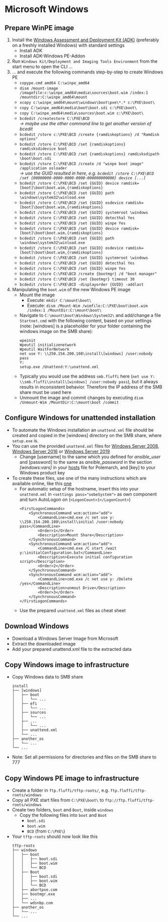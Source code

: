 <!---
Copyright 2017-2020 Siemens AG

Permission is hereby granted, free of charge, to any person obtaining a
copy of this software and associated documentation files (the
"Software"), to deal in the Software without restriction, including without
limitation the rights to use, copy, modify, merge, publish, distribute,
sublicense, and/or sell copies of the Software, and to permit persons to whom the
Software is furnished to do so, subject to the following conditions:

The above copyright notice and this permission notice shall be
included in all copies or substantial portions of the Software.

THE SOFTWARE IS PROVIDED "AS IS", WITHOUT WARRANTY OF ANY KIND, EXPRESS
OR IMPLIED, INCLUDING BUT NOT LIMITED TO THE WARRANTIES OF
MERCHANTABILITY, FITNESS FOR A PARTICULAR PURPOSE AND NONINFRINGEMENT. IN NO EVENT
SHALL THE AUTHORS OR COPYRIGHT HOLDERS BE LIABLE FOR ANY CLAIM, DAMAGES OR
OTHER LIABILITY, WHETHER IN AN ACTION OF CONTRACT, TORT OR OTHERWISE,
ARISING FROM, OUT OF OR IN CONNECTION WITH THE SOFTWARE OR THE USE OR OTHER
DEALINGS IN THE SOFTWARE.

Author(s): Pascal Eckmann
-->

# Microsoft Windows

## Prepare WinPE image
1. Install the [Windows Assessment and Deployment Kit (ADK)](https://docs.microsoft.com/en-us/windows-hardware/get-started/adk-install) (preferably on a freshly installed Windows) with standard settings
    - Install ADK
    - Install ADK-Windows PE-Addon 
2. Run `Windows Kit/Deployment and Imaging Tools Environment` from the start menu to open the CLI ...
3. ... and execute the following commands step-by-step to create Windows PE
    - `copype.cmd amd64 C:\winpe_amd64`
    - `dism /mount-image /imagefile:c:\winpe_amd64\media\sources\boot.wim /index:1 /mountdir:C:\winpe_amd64\mount`
    - `xcopy c:\winpe_amd64\mount\windows\boot\pxe\*.* c:\PXE\boot\`
    - `copy C:\winpe_amd64\media\boot\boot.sdi c:\PXE\boot\`
    - `copy C:\winpe_amd64\media\sources\boot.wim c:\PXE\boot\`
    - `bcdedit /createstore C:\PXE\BCD`    
    _-> maybe use the other command line to get another version of bcedit_
    - `bcdedit /store c:\PXE\BCD /create {ramdiskoptions} /d "Ramdisk options"`
    - `bcdedit /store C:\PXE\BCD /set {ramdiskoptions} ramdisksdidevice boot`
    - `bcdedit /store C:\PXE\BCD /set {ramdiskoptions} ramdisksdipath \boot\boot.sdi`
    - `bcdedit /store C:\PXE\BCD /create /d "winpe boot image" /application osloader`    
    _-> use the GUID resulted in here, e.g. `bcdedit /store C:\PXE\BCD /set {00000000-0000-0000-0000-000000000000} device [...]`_
    - `bcdedit /store C:\PXE\BCD /set {GUID} device ramdisk=[boot]\boot\boot.wim,{ramdiskoptions}`
    - `bcdedit /store C:\PXE\BCD /set {GUID} path \windows\system32\winload.exe`
    - `bcdedit /store C:\PXE\BCD /set {GUID} osdevice ramdisk=[boot]\boot\boot.wim,{ramdiskoptions}`
    - `bcdedit /store C:\PXE\BCD /set {GUID} systemroot \windows`
    - `bcdedit /store C:\PXE\BCD /set {GUID} detecthal Yes`
    - `bcdedit /store c:\PXE\BCD /set {GUID} winpe Yes`
    - `bcdedit /store C:\PXE\BCD /set {GUID} device ramdisk=[boot]\boot\boot.wim,{ramdiskoptions}`
    - `bcdedit /store C:\PXE\BCD /set {GUID} path \windows\system32\winload.exe`
    - `bcdedit /store C:\PXE\BCD /set {GUID} osdevice ramdisk=[boot]\boot\boot.wim,{ramdiskoptions}`
    - `bcdedit /store C:\PXE\BCD /set {GUID} systemroot \windows`
    - `bcdedit /store C:\PXE\BCD /set {GUID} detecthal Yes`
    - `bcdedit /store C:\PXE\BCD /set {GUID} winpe Yes`
    - `bcdedit /store C:\PXE\BCD /create {bootmgr} /d "boot manager"`
    - `bcdedit /store C:\PXE\BCD /set {bootmgr} timeout 30`
    - `bcdedit /store C:\PXE\BCD -displayorder {GUID} -addlast`
4. Manipulating the `boot.wim` of the new Windows PE image
	- Mount the image
	    - Execute: `mkdir C:\mount\boot\`
	    - Execute: `dism /Mount-Wim /wimfile:C:\PXE\boot\boot.wim /index:1 /MountDir:C:\mount\boot\`
	- Navigate to `C:\mount\boot\Windows\System32\` and add/change a file `Startnet.cmd` with the following content, based on your settings (note: [windows] is a placeholder for your folder containing the windows image on the SMB share):
		```
		wpeinit
        Wpeutil initializenetwork
        Wpeutil WaitForNetwork
		net use Y: \\250.154.200.108\install\[windows] /user:nobody pass
		Y:
		setup.exe /Unattend:Y:\unattend.xml
		```
	- Typically you would use the address `smb.fluffi` here (`net use Y: \\smb.fluffi\install\[windows] /user:nobody pass`), but it always results in inconsistent behavior. Therefore the IP address of the SMB share must be used here
    - Unmount the image and commit changes by executing `dism /Unmount-Wim /MountDir:C:\mount\boot /commit`
    
## Configure Windows for unattended installation
- To automate the Windows installation an `unattend.xml` file should be created and copied in the [windows] directory on the SMB share, where `setup.exe` is.
- You can use the provided `unattend.xml` files for [Windows Server 2008](windows/windowsServer2008/unattend.xml), [Windows Server 2016](windows/windowsServer2016/unattend.xml) or [Windows Server 2019](windows/windowsServer2019/unattend.xml)
    - Change [username] to the same which you defined for _ansible_user_ and [password] to the same as _ansible_password_ in the section _[windows:vars]_ in your [hosts](../../srv/fluffi/data/polenext/projects/1/hosts) file for Polemarch, and [key] to your Windows product key
- To create these files, use one of the many instructions which are available online, like this [one](https://www.virtualizationhowto.com/2019/05/create-unattend-answer-file-for-windows-server-2019-automated-packer-installation/) 
    - For automatic setup of the hostname, insert this into your `unattend.xml` in `<settings pass="oobeSystem">` as own component and turn AutoLogon on (`<LogonCount>1</LogonCount>`)   
        ```
        <FirstLogonCommands>
            <SynchronousCommand wcm:action="add">
                <CommandLine>cmd.exe /c net use y: \\250.154.200.108\install\initial /user:nobody pass</CommandLine>
                <Order>1</Order>
                <Description>Mount Share</Description>
            </SynchronousCommand>
            <SynchronousCommand wcm:action="add">
                <CommandLine>cmd.exe /C start /wait y:\initialConfiguration.bat</CommandLine>
                <Description>Execute initial configuration script</Description>
                <Order>2</Order>
            </SynchronousCommand>
            <SynchronousCommand wcm:action="add">
                <CommandLine>cmd.exe /c net use y: /Delete /yes</CommandLine>
                <Description>unmout Drive</Description>
                <Order>3</Order>
            </SynchronousCommand>
        </FirstLogonCommands>
        ``` 
    - Use the prepared `unattend.xml` files as cheat sheet
    
## Download Windows
- Download a Windows Server Image from Microsoft
- Extract the downloaded image
- Add your prepared unattend.xml file to the extracted data

## Copy Windows image to infrastructure
- Copy Windows data to SMB share
    ```
    install 
    ├── [windows]
    │   ├── boot
    │   │   └── ...
    │   ├── efi
    │   │   └── ...
    │   ├── sources
    │   │   └── ...
    │   ├── ...
    │   │   └── ...
    │   ├── unattend.xml
    │   └── ...
    ├── another_os
    │   └── ...
    └── ...
    ```
- Note: Set all permissions for directories and files on the SMB share to 777
   
## Copy Windows PE image to infrastructure
- Create a folder in `ftp.fluffi/tftp-roots/`, e.g. `ftp.fluffi/tftp-roots/windows` 
- Copy all PXE start files from `C:\PXE\boot\` to `ftp://ftp.fluffi/tftp-roots/windows`
- Create two folders, `boot` and `Boot`, inside `windows`
    - Copy the following files into `boot` and `Boot`
        - `boot.sdi`
        - `boot.wim`
        - `BCD` (from `C:\PXE\`)
- Your `tftp-roots` should now look like this
    ```
    tftp-roots 
    ├── windows
    │   ├── boot
    │   │   ├── boot.sdi
    │   │   ├── boot.wim
    │   │   └── BCD
    │   ├── Boot
    │   │   ├── boot.sdi
    │   │   ├── boot.wim
    │   │   └── BCD
    │   ├── abortpxe.com
    │   ├── bootmgr.exe
    │   ├── ...
    │   └── wdsnbp.com
    ├── another_os
    │   └── ...
    └── ...
    ```
